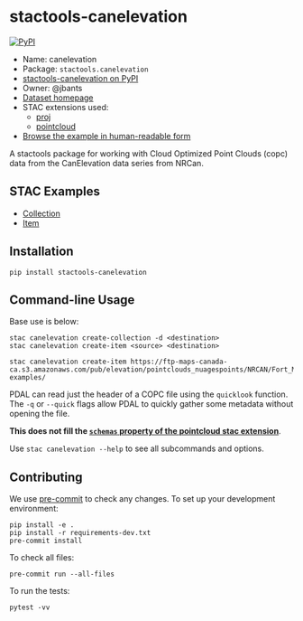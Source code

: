# stactools-canelevation

[![PyPI](https://img.shields.io/pypi/v/stactools-canelevation)](https://pypi.org/project/stactools-canelevation/)

- Name: canelevation
- Package: `stactools.canelevation`
- [stactools-canelevation on PyPI](https://pypi.org/project/stactools-canelevation/)
- Owner: @jbants
- [Dataset homepage](https://open.canada.ca/data/en/dataset/7069387e-9986-4297-9f55-0288e9676947)
- STAC extensions used:
  - [proj](https://github.com/stac-extensions/projection/)
  - [pointcloud](https://github.com/stac-extensions/pointcloud/)  
- [Browse the example in human-readable form](https://radiantearth.github.io/stac-browser/#/external/raw.githubusercontent.com/stactools-packages/canelevation/main/examples/collection.json)

A stactools package for working with Cloud Optimized Point Clouds (copc) data from the CanElevation
data series from NRCan.

## STAC Examples

- [Collection](examples/collection.json)
- [Item](examples/AB_FortMcMurray2018_20180518_NAD83CSRS_UTMZ12_1km_E4760_N62940_CQL1_CLASS.copc/AB_FortMcMurray2018_20180518_NAD83CSRS_UTMZ12_1km_E4760_N62940_CQL1_CLASS.copc.json)

## Installation

```shell
pip install stactools-canelevation
```

## Command-line Usage

Base use is below:

```shell
stac canelevation create-collection -d <destination>
stac canelevation create-item <source> <destination>

stac canelevation create-item https://ftp-maps-canada-ca.s3.amazonaws.com/pub/elevation/pointclouds_nuagespoints/NRCAN/Fort_McMurray_2018/AB_FortMcMurray2018_20180518_NAD83CSRS_UTMZ12_1km_E4760_N62940_CQL1_CLASS.copc.laz examples/
```

PDAL can read just the header of a COPC file using the `quicklook` function.
The `-q` or `--quick` flags allow PDAL to quickly gather some metadata without opening the file.

**This does not fill the [`schemas` property of the pointcloud stac extension](https://github.com/stac-extensions/pointcloud#schema-object)**.

Use `stac canelevation --help` to see all subcommands and options.

## Contributing

We use [pre-commit](https://pre-commit.com/) to check any changes.
To set up your development environment:

```shell
pip install -e .
pip install -r requirements-dev.txt
pre-commit install
```

To check all files:

```shell
pre-commit run --all-files
```

To run the tests:

```shell
pytest -vv
```
